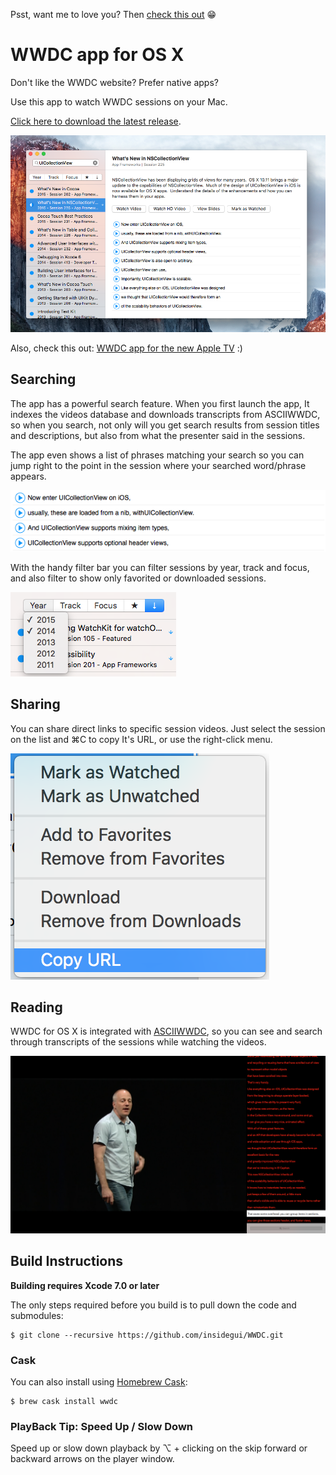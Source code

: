Psst, want me to love you? Then [check this out](https://getbrowserhub.com) 😁

# WWDC app for OS X

Don't like the WWDC website? Prefer native apps?

Use this app to watch WWDC sessions on your Mac.

[Click here to download the latest release](https://raw.githubusercontent.com/insidegui/WWDC/master/Releases/WWDC_latest.zip).

![screenshot](screenshots/screenshot.png)

Also, check this out: [WWDC app for the new Apple TV](https://github.com/insidegui/WWDC-tvOS) :)

## Searching

The app has a powerful search feature. When you first launch the app, It indexes the videos database and downloads transcripts from ASCIIWWDC, so when you search, not only will you get search results from session titles and descriptions, but also from what the presenter said in the sessions.

The app even shows a list of phrases matching your search so you can jump right to the point in the session where your searched word/phrase appears.

![Transcript Search](screenshots/transcriptsearch.png)

With the handy filter bar you can filter sessions by year, track and focus, and also filter to show only favorited or downloaded sessions.

![Transcript Search](screenshots/filterbar.png)
	
## Sharing

You can share direct links to specific session videos. Just select the session on the list and ⌘C to copy It's URL, or use the right-click menu.

![rightmenushare](screenshots/rightmenushare.png)

## Reading

WWDC for OS X is integrated with [ASCIIWWDC](http://asciiwwdc.com), so you can see and search through transcripts of the sessions while watching the videos.

![screenshot2](screenshots/screenshot2.png)

## Build Instructions

**Building requires Xcode 7.0 or later**

The only steps required before you build is to pull down the code and submodules:

	$ git clone --recursive https://github.com/insidegui/WWDC.git

### Cask

You can also install using [Homebrew Cask](http://caskroom.io):

	$ brew cask install wwdc
	
### PlayBack Tip: Speed Up / Slow Down

Speed up or slow down playback by ⌥ + clicking on the skip forward or backward arrows on the player window.
